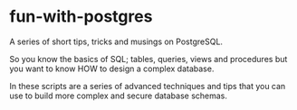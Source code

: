 # fun-with-postgres
A series of short tips, tricks and musings on PostgreSQL.

So you know the basics of SQL; tables, queries, views and procedures but you want to know HOW to design a complex database.

In these scripts are a series of advanced techniques and tips that you can use to build more complex and secure database schemas.

